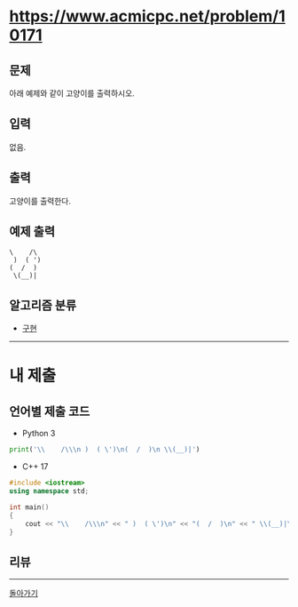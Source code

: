 # https://www.acmicpc.net/problem/10171


## 문제

아래 예제와 같이 고양이를 출력하시오.

## 입력

없음.

## 출력

고양이를 출력한다.

## 예제 출력

```
\    /\
 )  ( ')
(  /  )
 \(__)|
```

## 알고리즘 분류

- [구현](https://www.acmicpc.net/problem/tag/102)

---
# 내 제출

## 언어별 제출 코드

- Python 3
```python
print('\\    /\\\n )  ( \')\n(  /  )\n \\(__)|')
```

- C++ 17
```c++
#include <iostream>
using namespace std;

int main()
{
    cout << "\\    /\\\n" << " )  ( \')\n" << "(  /  )\n" << " \\(__)|\n";
}
```

## 리뷰




---
[돌아가기](../Step.md)